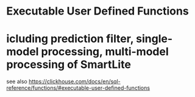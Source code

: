 # Executable User Defined Functions
# icluding prediction filter, single-model processing, multi-model processing of SmartLite
see also https://clickhouse.com/docs/en/sql-reference/functions/#executable-user-defined-functions

